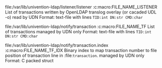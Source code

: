 file:/var/lib/univention-ldap/listener/listener
	:c:macro:FILE_NAME_LISTENER
	List of transactions
	written by OpenLDAP translog overlay (or cacaded UDL -o)
	read by UDN
	Format: text-file with lines `TID:int DN:str CMD:char`

file:/var/lib/univention-ldap/notify/transaction
	:c:macro:FILE_NAME_TF
	List of transactions
	managed by UDN only
	Format: text-file with lines `TID:int DN:str CMD:char`

file:/var/lib/univention-ldap/notify/transaction.index
	:c:macro:FILE_NAME_TF_IDX
	Binary index to map transaction number to file position of transaction line in :file:`transaction`.
	managed by UDN only
	Format: C packed struct

